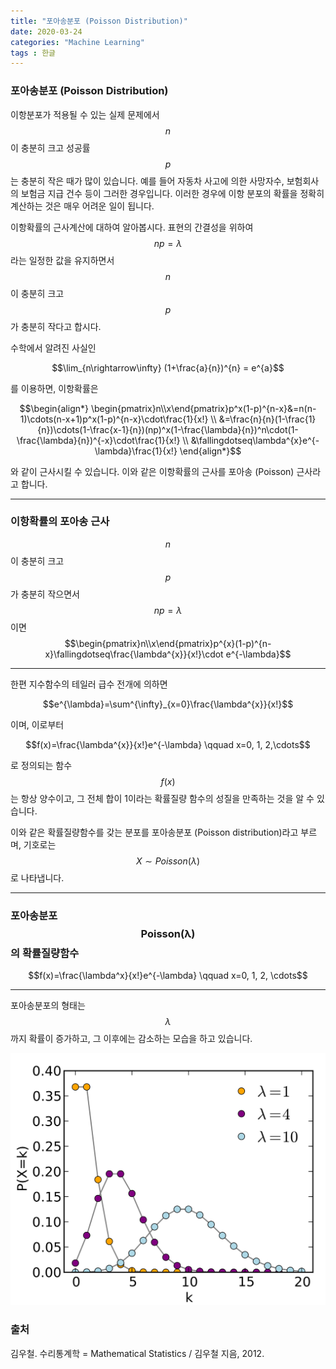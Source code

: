 ```yaml
---
title: "포아송분포 (Poisson Distribution)"
date: 2020-03-24
categories: "Machine Learning"
tags : 한글
---
```

### 포아송분포 (Poisson Distribution)

이항분포가 적용될 수 있는 실제 문제에서 $$n$$이 충분히 크고 성공률 $$p$$는 충분히 작은 때가 많이 있습니다. 예를 들어 자동차 사고에 의한 사망자수, 보험회사의 보험금 지급 건수 등이 그러한 경우입니다. 이러한 경우에 이항 분포의 확률을 정확히 계산하는 것은 매우 어려운 일이 됩니다.

이항확률의 근사계산에 대하여 알아봅시다. 표현의 간결성을 위하여 $$np=\lambda$$라는 일정한 값을 유지하면서 $$n$$이 충분히 크고 $$p$$가 충분히 작다고 합시다.

수학에서 알려진 사실인

$$\lim_{n\rightarrow\infty} (1+\frac{a}{n})^{n} = e^{a}$$

를 이용하면, 이항확률은

$$\begin{align*}
\begin{pmatrix}n\\x\end{pmatrix}p^x(1-p)^{n-x}&=n(n-1)\cdots(n-x+1)p^x(1-p)^{n-x}\cdot\frac{1}{x!} \\
&=\frac{n}{n}(1-\frac{1}{n})\cdots(1-\frac{x-1}{n})(np)^x(1-\frac{\lambda}{n})^n\cdot(1-\frac{\lambda}{n})^{-x}\cdot\frac{1}{x!} \\
&\fallingdotseq\lambda^{x}e^{-\lambda}\frac{1}{x!}
\end{align*}$$

와 같이 근사시킬 수 있습니다. 이와 같은 이항확률의 근사를 포아송 (Poisson) 근사라고 합니다.

---
### 이항확률의 포아송 근사
$$n$$이 충분히 크고 $$p$$가 충분히 작으면서 $$np=\lambda$$이면
$$\begin{pmatrix}n\\x\end{pmatrix}p^{x}(1-p)^{n-x}\fallingdotseq\frac{\lambda^{x}}{x!}\cdot e^{-\lambda}$$

---

한편 지수함수의 테일러 급수 전개에 의하면

$$e^{\lambda}=\sum^{\infty}_{x=0}\frac{\lambda^{x}}{x!}$$

이며, 이로부터

$$f(x)=\frac{\lambda^{x}}{x!}e^{-\lambda} \qquad x=0, 1, 2,\cdots$$

로 정의되는 함수 $$f(x)$$는 항상 양수이고, 그 전체 합이 1이라는 확률질량 함수의 성질을 만족하는 것을 알 수 있습니다.

이와 같은 확률질량함수를 갖는 분포를 포아송분포 (Poisson distribution)라고 부르며, 기호로는 $$X\sim Poisson(\lambda)$$로 나타냅니다.

---
### 포아송분포 $$\mathbf{Poisson(\lambda)}$$의 확률질량함수
$$f(x)=\frac{\lambda^x}{x!}e^{-\lambda} \qquad x=0, 1, 2, \cdots$$

---

포아송분포의 형태는 $$\lambda$$까지 확률이 증가하고, 그 이후에는 감소하는 모습을 하고 있습니다.

![Figure_1](/assets/images/2020-03-24-PD1.png)

### 출처
김우철. 수리통계학 = Mathematical Statistics / 김우철 지음, 2012.

<script type="text/javascript" async
src="https://cdn.mathjax.org/mathjax/latest/MathJax.js?config=TeX-MML-AM_CHTML">